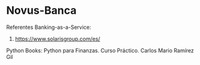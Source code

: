 # Novus-Banca

Referentes Banking-as-a-Service:
1. https://www.solarisgroup.com/es/

Python Books:
Python para Finanzas. Curso Práctico. Carlos Mario Ramírez Gil
